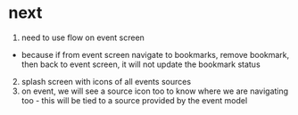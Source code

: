 # next
1. need to use flow on event screen
- because if from event screen navigate to bookmarks, remove bookmark, then back to event screen, it will not update the bookmark status
2. splash screen with icons of all events sources
3. on event, we will see a source icon too to know where we are navigating too - this will be tied to a source provided by the event model